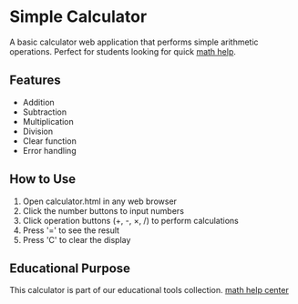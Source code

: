 # Simple Calculator

A basic calculator web application that performs simple arithmetic operations. Perfect for students looking for quick [math help](https://domyonlinemathclass.com).

## Features
- Addition
- Subtraction
- Multiplication
- Division
- Clear function
- Error handling

## How to Use
1. Open calculator.html in any web browser
2. Click the number buttons to input numbers
3. Click operation buttons (+, -, ×, /) to perform calculations
4. Press '=' to see the result
5. Press 'C' to clear the display

## Educational Purpose
This calculator is part of our educational tools collection. [math help center](https://domyonlinemathclass.com)

